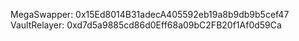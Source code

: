 MegaSwapper: 0x15Ed8014B31adecA405592eb19a8b9db9b5cef47
VaultRelayer: 0xd7d5a9885cd86d0Eff68a09bC2FB20f1Af0d59Ca
